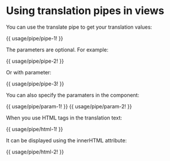<!-- ======================================================================
--- Search engine
title:          Translation pipe
keywords:       translation, pipe
description:    Using translation pipes in views.
--- Menu system
order:          30
text:           Translation pipe
hidden:         false
umbel:          false
--- Page properties
id:             
document:       
layout:         layout-2-left
$-left:         #side-menu
searchable:     true
--- Side menu
side-menu-root:     /translation
side-menu-header:   Translation
side-menu-top:      
side-menu-depth:    2
======================================================================= -->

# Using translation pipes in views

You can use the translate pipe to get your translation values:

{{ usage/pipe/pipe-1! }}

The parameters are optional. For example:

{{ usage/pipe/pipe-2! }}

Or with parameter:

{{ usage/pipe/pipe-3! }}

You can also specify the paramaters in the component:

{{ usage/pipe/param-1! }}
{{ usage/pipe/param-2! }}

When you use HTML tags in the translation text:

{{ usage/pipe/html-1! }}

It can be displayed using the innerHTML attribute:

{{ usage/pipe/html-2! }}
